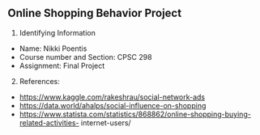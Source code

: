 ## Online Shopping Behavior Project

1) Identifying Information
- Name: Nikki Poentis
- Course number and Section: CPSC 298
- Assignment: Final Project

2) References:
- https://www.kaggle.com/rakeshrau/social-network-ads  
- https://data.world/ahalps/social-influence-on-shopping
- https://www.statista.com/statistics/868862/online-shopping-buying-related-activities- internet-users/

